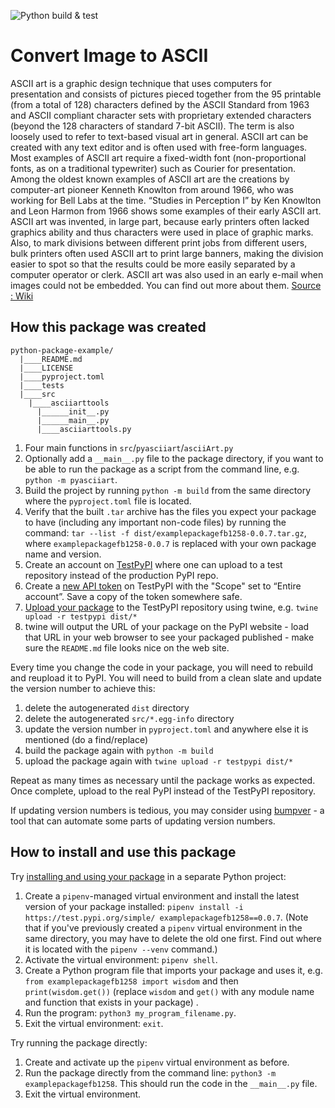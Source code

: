 ![Python build & test](https://github.com/software-students-fall2022/python-package-exercise-project-3-team-8/actions/workflows/python-package.yml/badge.svg)

# Convert Image to ASCII
ASCII art is a graphic design technique that uses computers for presentation and consists of pictures pieced together from the 95 printable (from a total of 128) characters defined by the ASCII Standard from 1963 and ASCII compliant character sets with proprietary extended characters (beyond the 128 characters of standard 7-bit ASCII). The term is also loosely used to refer to text-based visual art in general. ASCII art can be created with any text editor and is often used with free-form languages. Most examples of ASCII art require a fixed-width font (non-proportional fonts, as on a traditional typewriter) such as Courier for presentation. Among the oldest known examples of ASCII art are the creations by computer-art pioneer Kenneth Knowlton from around 1966, who was working for Bell Labs at the time. “Studies in Perception I” by Ken Knowlton and Leon Harmon from 1966 shows some examples of their early ASCII art. ASCII art was invented, in large part, because early printers often lacked graphics ability and thus characters were used in place of graphic marks. Also, to mark divisions between different print jobs from different users, bulk printers often used ASCII art to print large banners, making the division easier to spot so that the results could be more easily separated by a computer operator or clerk. ASCII art was also used in an early e-mail when images could not be embedded. You can find out more about them. [Source : Wiki](https://en.wikipedia.org/wiki/ASCII_art)


## How this package was created

```
python-package-example/
  |____README.md
  |____LICENSE
  |____pyproject.toml
  |____tests
  |____src
    |____asciiarttools
      |______init__.py
      |______main__.py
      |____asciiarttools.py
```



1. Four main functions in `src`/`pyasciiart`/`asciiArt.py` 
2. Optionally add a `__main__.py` file to the package directory, if you want to be able to run the package as a script from the command line, e.g. `python -m pyasciiart`.
3. Build the project by running `python -m build` from the same directory where the `pyproject.toml` file is located.
9. Verify that the built `.tar` archive has the files you expect your package to have (including any important non-code files) by running the command: `tar --list -f dist/examplepackagefb1258-0.0.7.tar.gz`, where `examplepackagefb1258-0.0.7` is replaced with your own package name and version.
10. Create an account on [TestPyPI](https://test.pypi.org/) where one can upload to a test repository instead of the production PyPI repo.
11. Create a [new API token](https://test.pypi.org/manage/account/#api-tokens) on TestPyPI with the "Scope" set to “Entire account”. Save a copy of the token somewhere safe.
12. [Upload your package](examplepackagefb1258) to the TestPyPI repository using twine, e.g. `twine upload -r testpypi dist/*`
13. twine will output the URL of your package on the PyPI website - load that URL in your web browser to see your packaged published - make sure the `README.md` file looks nice on the web site.

Every time you change the code in your package, you will need to rebuild and reupload it to PyPI. You will need to build from a clean slate and update the version number to achieve this:

1. delete the autogenerated `dist` directory
2. delete the autogenerated `src/*.egg-info` directory
3. update the version number in `pyproject.toml` and anywhere else it is mentioned (do a find/replace)
4. build the package again with `python -m build`
5. upload the package again with `twine upload -r testpypi dist/*`

Repeat as many times as necessary until the package works as expected. Once complete, upload to the real PyPI instead of the TestPyPI repository.

If updating version numbers is tedious, you may consider using [bumpver](https://pypi.org/project/bumpver/#configuration-setup) - a tool that can automate some parts of updating version numbers.

## How to install and use this package

Try [installing and using your package](https://packaging.python.org/en/latest/tutorials/packaging-projects/#installing-your-newly-uploaded-package) in a separate Python project:

1. Create a `pipenv`-managed virtual environment and install the latest version of your package installed: `pipenv install -i https://test.pypi.org/simple/ examplepackagefb1258==0.0.7`. (Note that if you've previously created a `pipenv` virtual environment in the same directory, you may have to delete the old one first. Find out where it is located with the `pipenv --venv` command.)
1. Activate the virtual environment: `pipenv shell`.
1. Create a Python program file that imports your package and uses it, e.g. `from examplepackagefb1258 import wisdom` and then `print(wisdom.get())` (replace `wisdom` and `get()` with any module name and function that exists in your package) .
1. Run the program: `python3 my_program_filename.py`.
1. Exit the virtual environment: `exit`.

Try running the package directly:

1. Create and activate up the `pipenv` virtual environment as before.
2. Run the package directly from the command line: `python3 -m examplepackagefb1258`. This should run the code in the `__main__.py` file.
3. Exit the virtual environment.
